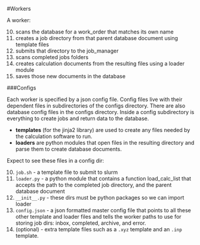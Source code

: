 #Workers


A worker:

10. scans the database for a work_order that matches its own name
20. creates a job directory from that parent database document using template files
30. submits that directory to the job_manager
40. scans completed jobs folders
50. creates calculation documents from the resulting files using a loader module
60. saves those new documents in the database


###Configs

Each worker is specified by a json config file.  Config files live with their dependent files in subdirectories of the configs directory.  There are also database config files in the configs directory.  Inside a config subdirectory is everything to create jobs and return data to the database.

 - **templates** (for the jinja2 library) are used to create any files needed by the calculation software to run.
 - **loaders** are python modules that open files in the resulting directory and parse them to create database documents.

 Expect to see these files in a config dir:

10. `job.sh` - a template file to submit to slurm
20. `loader.py` - a python module that contains a function load_calc_list that accepts the path to the completed job directory, and the parent database document
30. `__init__.py` - these dirs must be python packages so we can import loader
40. `config.json` - a json formatted master config file that points to all these other template and loader files and tells the worker paths to use for storing job dirs: inbox, completed, archive, and error.
50. (optional) - extra template files such as a `.xyz` template and an `.inp` template.